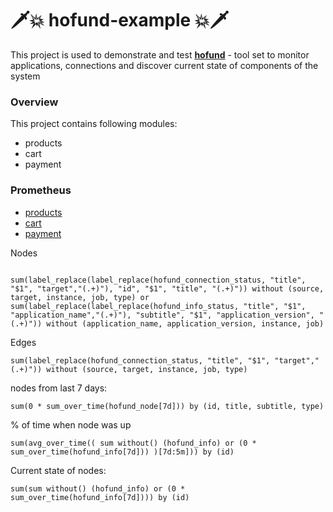 # 🗡️💥 hofund-example 💥🗡️

This project is used to demonstrate and test [**hofund**](https://github.com/logchange/hofund) - tool set to monitor 
applications, connections and discover current state of components of the system

### Overview

This project contains following modules:

- products
- cart
- payment

### Prometheus

- [products](http://localhost:18081/actuator/prometheus)
- [cart](http://localhost:18082/actuator/prometheus)
- [payment](http://localhost:18083/actuator/prometheus)

Nodes
```

sum(label_replace(label_replace(hofund_connection_status, "title", "$1", "target","(.+)"), "id", "$1", "title", "(.+)")) without (source, target, instance, job, type) or
sum(label_replace(label_replace(hofund_info_status, "title", "$1", "application_name","(.+)"), "subtitle", "$1", "application_version", "(.+)")) without (application_name, application_version, instance, job)

```

Edges
```
sum(label_replace(hofund_connection_status, "title", "$1", "target","(.+)")) without (source, target, instance, job, type)
```

nodes from last 7 days:
```text
sum(0 * sum_over_time(hofund_node[7d])) by (id, title, subtitle, type)
```

% of time when node was up
```text
sum(avg_over_time(( sum without() (hofund_info) or (0 * sum_over_time(hofund_info[7d])) )[7d:5m])) by (id)
```

Current state of nodes:
```text
sum(sum without() (hofund_info) or (0 * sum_over_time(hofund_info[7d]))) by (id)
```